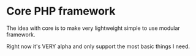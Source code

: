 # Core PHP framework
The idea with core is to make very lightweight simple to use modular framework.

Right now it's VERY alpha and only support the most basic things I need.
